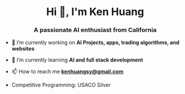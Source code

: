 <h1 align="center">Hi 👋, I'm Ken Huang</h1>
<h3 align="center">A passionate AI enthusiast from California</h3>

- 🔭 I’m currently working on **AI Projects, apps, trading algorithms, and websites**

- 🌱 I’m currently learning **AI and full stack development**

- 📫 How to reach me **kenhuangsy@gmail.com**

- Competitive Programming: USACO Silver

